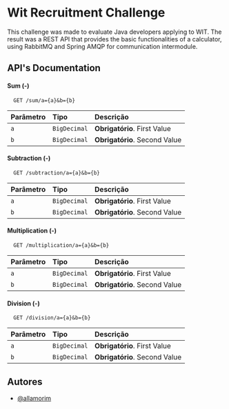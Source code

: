 
# Wit Recruitment Challenge

This challenge was made to evaluate Java developers applying to WIT. The result was a REST API that provides the basic functionalities of a calculator, using RabbitMQ and Spring AMQP for communication intermodule.

## API's Documentation


#### Sum (-)


```http
  GET /sum/a={a}&b={b}
```

| Parâmetro   | Tipo       | Descrição                                   |
| :---------- | :--------- | :------------------------------------------ |
| `a`         | `BigDecimal` | **Obrigatório**. First Value              |
| `b`         | `BigDecimal` | **Obrigatório**. Second Value              |



#### Subtraction (-)


```http
  GET /subtraction/a={a}&b={b}
```

| Parâmetro   | Tipo       | Descrição                                   |
| :---------- | :--------- | :------------------------------------------ |
| `a`         | `BigDecimal` | **Obrigatório**. First Value              |
| `b`         | `BigDecimal` | **Obrigatório**. Second Value              |


#### Multiplication (-)


```http
  GET /multiplication/a={a}&b={b}
```

| Parâmetro   | Tipo       | Descrição                                   |
| :---------- | :--------- | :------------------------------------------ |
| `a`         | `BigDecimal` | **Obrigatório**. First Value              |
| `b`         | `BigDecimal` | **Obrigatório**. Second Value              |


#### Division (-)


```http
  GET /division/a={a}&b={b}
```

| Parâmetro   | Tipo       | Descrição                                   |
| :---------- | :--------- | :------------------------------------------ |
| `a`         | `BigDecimal` | **Obrigatório**. First Value              |
| `b`         | `BigDecimal` | **Obrigatório**. Second Value              |


## Autores

- [@allamorim](https://github.com/allamorim/)

